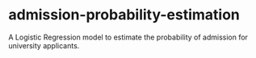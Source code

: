 # admission-probability-estimation
A Logistic Regression model to estimate the probability of admission for university applicants.
